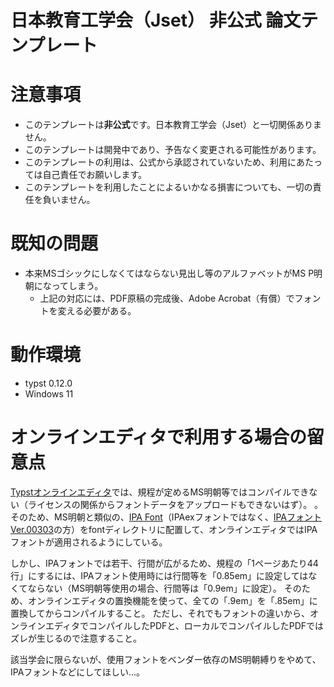 # 日本教育工学会（Jset） **非公式** 論文テンプレート

# 注意事項
- このテンプレートは**非公式**です。日本教育工学会（Jset）と一切関係ありません。
- このテンプレートは開発中であり、予告なく変更される可能性があります。
- このテンプレートの利用は、公式から承認されていないため、利用にあたっては自己責任でお願いします。
- このテンプレートを利用したことによるいかなる損害についても、一切の責任を負いません。

# 既知の問題
- 本来MSゴシックにしなくてはならない見出し等のアルファベットがMS P明朝になってしまう。
	- 上記の対応には、PDF原稿の完成後、Adobe Acrobat（有償）でフォントを変える必要がある。

# 動作環境
- typst 0.12.0
- Windows 11

# オンラインエディタで利用する場合の留意点

[Typstオンラインエディタ](https://typst.app)では、規程が定めるMS明朝等ではコンパイルできない（ライセンスの関係からフォントデータをアップロードもできないはず）。
。
そのため、MS明朝と類似の、[IPA Font](https://moji.or.jp/ipafont/ipafontdownload/)（IPAexフォントではなく、[IPAフォント Ver.00303](https://moji.or.jp/ipafont/ipa00303/)の方）をfontディレクトリに配置して、オンラインエディタではIPAフォントが適用されるようにしている。

しかし、IPAフォントでは若干、行間が広がるため、規程の「1ページあたり44行」にするには、IPAフォント使用時には行間等を「0.85em」に設定してはなくてならない（MS明朝等使用の場合、行間等は「0.9em」に設定）。
そのため、オンラインエディタの置換機能を使って、全ての「.9em」を「.85em」に置換してからコンパイルすること。
ただし、それでもフォントの違いから、オンラインエディタでコンパイルしたPDFと、ローカルでコンパイルしたPDFではズレが生じるので注意すること。

該当学会に限らないが、使用フォントをベンダー依存のMS明朝縛りをやめて、IPAフォントなどにしてほしい…。
